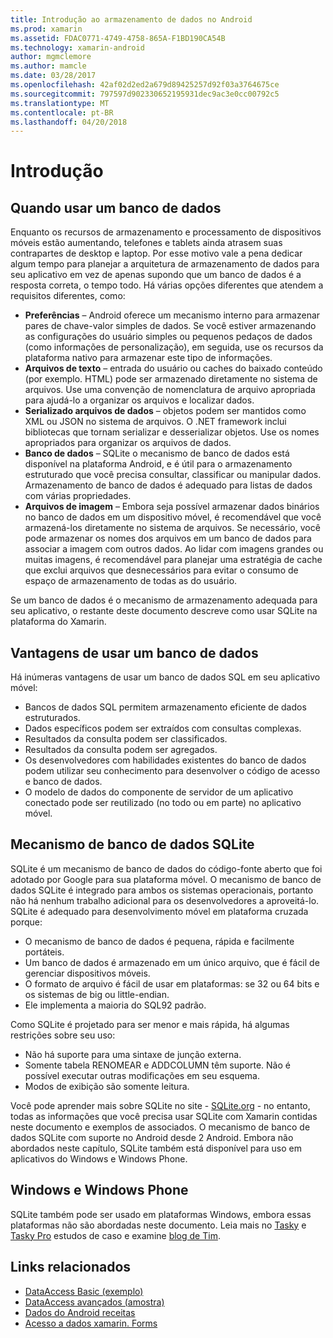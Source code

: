 ```yaml
---
title: Introdução ao armazenamento de dados no Android
ms.prod: xamarin
ms.assetid: FDAC0771-4749-4758-865A-F1BD190CA54B
ms.technology: xamarin-android
author: mgmclemore
ms.author: mamcle
ms.date: 03/28/2017
ms.openlocfilehash: 42af02d2ed2a679d89425257d92f03a3764675ce
ms.sourcegitcommit: 797597d902330652195931dec9ac3e0cc00792c5
ms.translationtype: MT
ms.contentlocale: pt-BR
ms.lasthandoff: 04/20/2018
---
```

# <a name="introduction"></a>Introdução

## <a name="when-to-use-a-database"></a>Quando usar um banco de dados

Enquanto os recursos de armazenamento e processamento de dispositivos móveis estão aumentando, telefones e tablets ainda atrasem suas contrapartes de desktop e laptop. Por esse motivo vale a pena dedicar algum tempo para planejar a arquitetura de armazenamento de dados para seu aplicativo em vez de apenas supondo que um banco de dados é a resposta correta, o tempo todo. Há várias opções diferentes que atendem a requisitos diferentes, como:

-  **Preferências** – Android oferece um mecanismo interno para armazenar pares de chave-valor simples de dados. Se você estiver armazenando as configurações do usuário simples ou pequenos pedaços de dados (como informações de personalização), em seguida, use os recursos da plataforma nativo para armazenar este tipo de informações.
-  **Arquivos de texto** – entrada do usuário ou caches do baixado conteúdo (por exemplo. HTML) pode ser armazenado diretamente no sistema de arquivos. Use uma convenção de nomenclatura de arquivo apropriada para ajudá-lo a organizar os arquivos e localizar dados.
-  **Serializado arquivos de dados** – objetos podem ser mantidos como XML ou JSON no sistema de arquivos. O .NET framework inclui bibliotecas que tornam serializar e desserializar objetos. Use os nomes apropriados para organizar os arquivos de dados.
-  **Banco de dados** – SQLite o mecanismo de banco de dados está disponível na plataforma Android, e é útil para o armazenamento estruturado que você precisa consultar, classificar ou manipular dados. Armazenamento de banco de dados é adequado para listas de dados com várias propriedades.
-  **Arquivos de imagem** – Embora seja possível armazenar dados binários no banco de dados em um dispositivo móvel, é recomendável que você armazená-los diretamente no sistema de arquivos. Se necessário, você pode armazenar os nomes dos arquivos em um banco de dados para associar a imagem com outros dados. Ao lidar com imagens grandes ou muitas imagens, é recomendável para planejar uma estratégia de cache que exclui arquivos que desnecessários para evitar o consumo de espaço de armazenamento de todas as do usuário.

Se um banco de dados é o mecanismo de armazenamento adequada para seu aplicativo, o restante deste documento descreve como usar SQLite na plataforma do Xamarin.

## <a name="advantages-of-using-a-database"></a>Vantagens de usar um banco de dados

Há inúmeras vantagens de usar um banco de dados SQL em seu aplicativo móvel:

-  Bancos de dados SQL permitem armazenamento eficiente de dados estruturados.
-  Dados específicos podem ser extraídos com consultas complexas.
-  Resultados da consulta podem ser classificados.
-  Resultados da consulta podem ser agregados.
-  Os desenvolvedores com habilidades existentes do banco de dados podem utilizar seu conhecimento para desenvolver o código de acesso e banco de dados.
-  O modelo de dados do componente de servidor de um aplicativo conectado pode ser reutilizado (no todo ou em parte) no aplicativo móvel.


## <a name="sqlite-database-engine"></a>Mecanismo de banco de dados SQLite

SQLite é um mecanismo de banco de dados do código-fonte aberto que foi adotado por Google para sua plataforma móvel. O mecanismo de banco de dados SQLite é integrado para ambos os sistemas operacionais, portanto não há nenhum trabalho adicional para os desenvolvedores a aproveitá-lo. SQLite é adequado para desenvolvimento móvel em plataforma cruzada porque:

-  O mecanismo de banco de dados é pequena, rápida e facilmente portáteis.
-  Um banco de dados é armazenado em um único arquivo, que é fácil de gerenciar dispositivos móveis.
-  O formato de arquivo é fácil de usar em plataformas: se 32 ou 64 bits e os sistemas de big ou little-endian.
-  Ele implementa a maioria do SQL92 padrão.


Como SQLite é projetado para ser menor e mais rápida, há algumas restrições sobre seu uso:

-  Não há suporte para uma sintaxe de junção externa.
-  Somente tabela RENOMEAR e ADDCOLUMN têm suporte. Não é possível executar outras modificações em seu esquema.
-  Modos de exibição são somente leitura.


Você pode aprender mais sobre SQLite no site - [SQLite.org](http://SQLite.org) - no entanto, todas as informações que você precisa usar SQLite com Xamarin contidas neste documento e exemplos de associados. O mecanismo de banco de dados SQLite com suporte no Android desde 2 Android.
Embora não abordados neste capítulo, SQLite também está disponível para uso em aplicativos do Windows e Windows Phone.

## <a name="windows-and-windows-phone"></a>Windows e Windows Phone

SQLite também pode ser usado em plataformas Windows, embora essas plataformas não são abordadas neste documento.
Leia mais no [Tasky](~/cross-platform/app-fundamentals/building-cross-platform-applications/case-study-tasky.md) e [Tasky Pro](~/cross-platform/app-fundamentals/building-cross-platform-applications/case-study-tasky.md) estudos de caso e examine [blog de Tim](http://timheuer.com/blog/archive/2012/06/28/seeding-your-metro-style-app-with-sqlite-database.aspx).


## <a name="related-links"></a>Links relacionados

- [DataAccess Basic (exemplo)](https://github.com/xamarin/mobile-samples/tree/master/DataAccess/Basic)
- [DataAccess avançados (amostra)](https://github.com/xamarin/mobile-samples/tree/master/DataAccess/Advanced)
- [Dados do Android receitas](https://developer.xamarin.com/recipes/android/data/)
- [Acesso a dados xamarin. Forms](~/xamarin-forms/app-fundamentals/databases.md)
